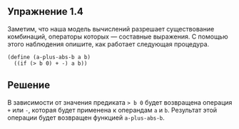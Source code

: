 ## Упражнение 1.4

Заметим, что наша модель вычислений разрешает существование комбинаций, операторы которых — составные выражения. С помощью этого наблюдения опишите, как работает следующая процедура.

```racket
(define (a-plus-abs-b a b)
  ((if (> b 0) + -) a b))
```

## Решение
В зависимости от значения предиката `> b 0` будет возвращена операция `+` или `-`, которая будет применена к операндам `a` и `b`. Результат этой операции будет возвращен функцией `a-plus-abs-b`.
